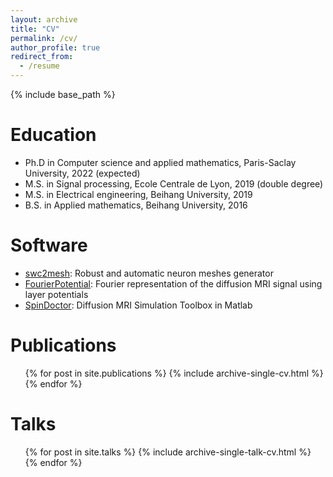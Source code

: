 ```yaml
---
layout: archive
title: "CV"
permalink: /cv/
author_profile: true
redirect_from:
  - /resume
---
```


{% include base_path %}

Education
======

* Ph.D in Computer science and applied mathematics, Paris-Saclay University, 2022 (expected)
* M.S. in Signal processing, Ecole Centrale de Lyon, 2019 (double degree)
* M.S. in Electrical engineering, Beihang University, 2019
* B.S. in Applied mathematics, Beihang University, 2016

Software
======

* [swc2mesh](https://github.com/fachra/swc2mesh): Robust and automatic neuron meshes generator
* [FourierPotential](https://github.com/fachra/FourierPotential): Fourier representation of the diffusion MRI signal using layer potentials
* [SpinDoctor](https://github.com/SpinDoctorMRI/SpinDoctor): Diffusion MRI Simulation Toolbox in Matlab

Publications
======
  <ul>{% for post in site.publications %}
    {% include archive-single-cv.html %}
  {% endfor %}</ul>

Talks
======
  <ul>{% for post in site.talks %}
    {% include archive-single-talk-cv.html %}
  {% endfor %}</ul>
